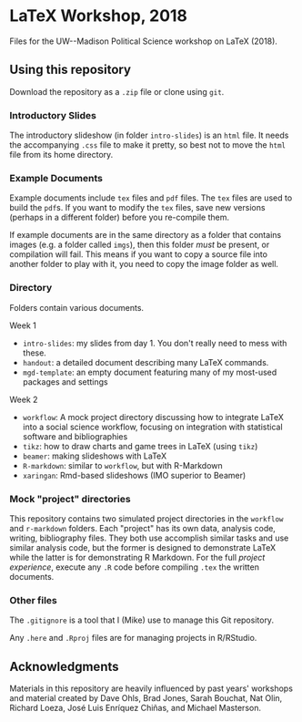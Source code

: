 # LaTeX Workshop, 2018

Files for the UW--Madison Political Science workshop on LaTeX (2018).


## Using this repository

Download the repository as a `.zip` file or clone using `git`. 


### Introductory Slides

The introductory slideshow (in folder `intro-slides`) is an `html` file. It needs the accompanying `.css` file to make it pretty, so best not to move the `html` file from its home directory.


### Example Documents

Example documents include `tex` files and `pdf` files. The `tex` files are used to build the `pdf`s. If you want to modify the `tex` files, save new versions (perhaps in a different folder) before you re-compile them.

If example documents are in the same directory as a folder that contains images (e.g. a folder called `imgs`), then this folder *must* be present, or compilation will fail. This means if you want to copy a source file into another folder to play with it, you need to copy the image folder as well. 




### Directory

Folders contain various documents. 

Week 1

- `intro-slides`: my slides from day 1. You don't really need to mess with these. 
- `handout`: a detailed document describing many LaTeX commands. 
- `mgd-template`: an empty document featuring many of my most-used packages and settings


Week 2

- `workflow`: A mock project directory discussing how to integrate LaTeX into a social science workflow, focusing on integration with statistical software and bibliographies
- `tikz`: how to draw charts and game trees in LaTeX (using `tikz`)
- `beamer`: making slideshows with LaTeX
- `R-markdown`: similar to `workflow`, but with R-Markdown
- `xaringan`: Rmd-based slideshows (IMO superior to Beamer)


### Mock "project" directories

This repository contains two simulated project directories in the `workflow` and `r-markdown` folders. Each "project" has its own data, analysis code, writing, bibliography files. They both use accomplish similar tasks and use similar analysis code, but the former is designed to demonstrate LaTeX while the latter is for demonstrating R Markdown. For the full *project experience*, execute any `.R` code before compiling `.tex` the written documents.


### Other files

The `.gitignore` is a tool that I (Mike) use to manage this Git repository.  

Any `.here` and `.Rproj` files are for managing projects in R/RStudio. 



## Acknowledgments 

Materials in this repository are heavily influenced by past years' workshops and material created by Dave Ohls, Brad Jones, Sarah Bouchat, Nat Olin, Richard Loeza, José Luis Enríquez Chiñas, and Michael Masterson.
